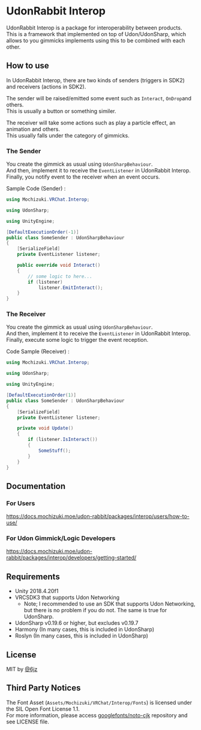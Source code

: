 # UdonRabbit Interop

UdonRabbit Interop is a package for interoperability between products.  
This is a framework that implemented on top of Udon/UdonSharp, which allows to you gimmicks implements using this to be combined with each other.

## How to use

In UdonRabbit Interop, there are two kinds of senders (triggers in SDK2) and receivers (actions in SDK2).

The sender will be raised/emitted some event such as `Interact`, `OnDrop`and others.  
This is usually a button or something similer.  

The receiver will take some actions such as play a particle effect, an animation and others.  
This usually falls under the category of gimmicks.

### The Sender

You create the gimmick as usual using `UdonSharpBehaviour`.  
And then, implement it to receive the `EventListener` in UdonRabbit Interop.  
Finally, you notify event to the receiver when an event occurs.

Sample Code (Sender) : 

```csharp
using Mochizuki.VRChat.Interop;

using UdonSharp;

using UnityEngine;

[DefaultExecutionOrder(-1)]
public class SomeSender : UdonSharpBehaviour
{
    [SerializeField]
    private EventListener listener;

    public override void Interact()
    {
        // some logic to here...
        if (listener)
            listener.EmitInteract();
    }   
}
```

### The Receiver

You create the gimmick as usual using `UdonSharpBehaviour`.  
And then, implement it to receive the `EventListener` in UdonRabbit Interop.  
Finally, execute some logic to trigger the event reception.

Code Sample (Receiver) :

```csharp
using Mochizuki.VRChat.Interop;

using UdonSharp;

using UnityEngine;

[DefaultExecutionOrder(1)]
public class SomeSender : UdonSharpBehaviour
{
    [SerializeField]
    private EventListener listener;

    private void Update()
    {
        if (listener.IsInteract())
        {
            SomeStuff();
        }
    }
}
```

## Documentation

### For Users

https://docs.mochizuki.moe/udon-rabbit/packages/interop/users/how-to-use/

### For Udon Gimmick/Logic Developers

https://docs.mochizuki.moe/udon-rabbit/packages/interop/developers/getting-started/

## Requirements

- Unity 2018.4.20f1
- VRCSDK3 that supports Udon Networking
    - Note; I recommended to use an SDK that supports Udon Networking, but there is no problem if you do not. The same is true for UdonSharp.
- UdonSharp v0.19.6 or higher, but excludes v0.19.7
- Harmony (In many cases, this is included in UdonSharp)
- Roslyn (In many cases, this is included in UdonSharp)

## License

MIT by [@6jz](https://twitter.com/6jz)

## Third Party Notices

The Font Asset (`Assets/Mochizuki/VRChat/Interop/Fonts`) is licensed under the SIL Open Font License 1.1.  
For more information, please access [googlefonts/noto-cjk](https://github.com/googlefonts/noto-cjk/) repository and see LICENSE file.
